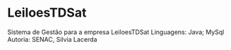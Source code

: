 # LeiloesTDSat
Sistema de Gestão para a empresa LeiloesTDSat
Linguagens: Java; MySql
Autoria: SENAC, Silvia Lacerda
